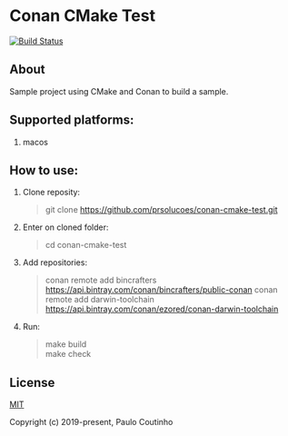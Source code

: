# Conan CMake Test

[![Build Status](https://travis-ci.com/prsolucoes/conan-cmake-test.svg?branch=master)](https://travis-ci.com/prsolucoes/conan-cmake-test)

## About

Sample project using CMake and Conan to build a sample.

## Supported platforms:

1. macos

## How to use:

1. Clone reposity:  
    > git clone https://github.com/prsolucoes/conan-cmake-test.git

2. Enter on cloned folder:  
    > cd conan-cmake-test

3. Add repositories:  
    > conan remote add bincrafters https://api.bintray.com/conan/bincrafters/public-conan
    > conan remote add darwin-toolchain https://api.bintray.com/conan/ezored/conan-darwin-toolchain

4. Run:  
    > make build  
    > make check    

## License

[MIT](http://opensource.org/licenses/MIT)

Copyright (c) 2019-present, Paulo Coutinho
